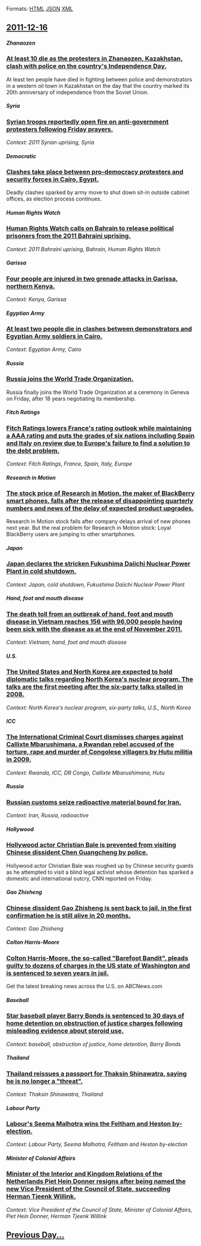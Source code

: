 
Formats: [HTML](2011/12/16/index.html)  [JSON](2011/12/16/index.json)  [XML](2011/12/16/index.xml)  

## [2011-12-16](/news/2011/12/16/index.md)

##### Zhanaozen
### [At least 10 die as the protesters in Zhanaozen, Kazakhstan, clash with police on the country's Independence Day. ](/news/2011/12/16/at-least-10-die-as-the-protesters-in-zhanaozen-kazakhstan-clash-with-police-on-the-country-s-independence-day.md)
At least ten people have died in fighting between police and demonstrators in a western oil town in Kazakhstan on the day that the country marked its 20th anniversary of independence from the Soviet Union.

##### Syria
### [Syrian troops reportedly open fire on anti-government protesters following Friday prayers. ](/news/2011/12/16/syrian-troops-reportedly-open-fire-on-anti-government-protesters-following-friday-prayers.md)
_Context: 2011 Syrian uprising, Syria_

##### Democratic
### [Clashes take place between pro-democracy protesters and security forces in Cairo, Egypt. ](/news/2011/12/16/clashes-take-place-between-pro-democracy-protesters-and-security-forces-in-cairo-egypt.md)
Deadly clashes sparked by army move to shut down sit-in outside cabinet offices, as election process continues.

##### Human Rights Watch
### [Human Rights Watch calls on Bahrain to release political prisoners from the 2011 Bahraini uprising. ](/news/2011/12/16/human-rights-watch-calls-on-bahrain-to-release-political-prisoners-from-the-2011-bahraini-uprising.md)
_Context: 2011 Bahraini uprising, Bahrain, Human Rights Watch_

##### Garissa
### [Four people are injured in two grenade attacks in Garissa, northern Kenya. ](/news/2011/12/16/four-people-are-injured-in-two-grenade-attacks-in-garissa-northern-kenya.md)
_Context: Kenya, Garissa_

##### Egyptian Army
### [At least two people die in clashes between demonstrators and Egyptian Army soldiers in Cairo. ](/news/2011/12/16/at-least-two-people-die-in-clashes-between-demonstrators-and-egyptian-army-soldiers-in-cairo.md)
_Context: Egyptian Army, Cairo_

##### Russia
### [Russia joins the World Trade Organization. ](/news/2011/12/16/russia-joins-the-world-trade-organization.md)
Russia finally joins the World Trade Organization at a ceremony in Geneva on Friday, after 18 years negotiating its membership.

##### Fitch Ratings
### [Fitch Ratings lowers France's rating outlook while maintaining a AAA rating and puts the grades of six nations including Spain and Italy on review due to Europe's failure to find a solution to the debt problem. ](/news/2011/12/16/fitch-ratings-lowers-france-s-rating-outlook-while-maintaining-a-aaa-rating-and-puts-the-grades-of-six-nations-including-spain-and-italy-on.md)
_Context: Fitch Ratings, France, Spain, Italy, Europe_

##### Research in Motion
### [The stock price of Research in Motion, the maker of BlackBerry smart phones, falls after the release of disappointing quarterly numbers and news of the delay of expected product upgrades. ](/news/2011/12/16/the-stock-price-of-research-in-motion-the-maker-of-blackberry-smart-phones-falls-after-the-release-of-disappointing-quarterly-numbers-and.md)
Research in Motion stock falls after company delays arrival of new phones next year. But the real problem for Research in Motion stock: Loyal BlackBerry users are jumping to other smartphones.

##### Japan
### [Japan declares the stricken Fukushima Daiichi Nuclear Power Plant in cold shutdown. ](/news/2011/12/16/japan-declares-the-stricken-fukushima-daiichi-nuclear-power-plant-in-cold-shutdown.md)
_Context: Japan, cold shutdown, Fukushima Daiichi Nuclear Power Plant_

##### Hand, foot and mouth disease
### [The death toll from an outbreak of hand, foot and mouth disease in Vietnam reaches 156 with 96,000 people having been sick with the disease as at the end of November 2011. ](/news/2011/12/16/the-death-toll-from-an-outbreak-of-hand-foot-and-mouth-disease-in-vietnam-reaches-156-with-96-000-people-having-been-sick-with-the-disease.md)
_Context: Vietnam, hand, foot and mouth disease_

##### U.S.
### [The United States and North Korea are expected to hold diplomatic talks regarding North Korea's nuclear program. The talks are the first meeting after the six-party talks stalled in 2008. ](/news/2011/12/16/the-united-states-and-north-korea-are-expected-to-hold-diplomatic-talks-regarding-north-korea-s-nuclear-program-the-talks-are-the-first-mee.md)
_Context: North Korea's nuclear program, six-party talks, U.S., North Korea_

##### ICC
### [The International Criminal Court dismisses charges against Callixte Mbarushimana, a Rwandan rebel accused of the torture, rape and murder of Congolese villagers by Hutu militia in 2009. ](/news/2011/12/16/the-international-criminal-court-dismisses-charges-against-callixte-mbarushimana-a-rwandan-rebel-accused-of-the-torture-rape-and-murder-of.md)
_Context: Rwanda, ICC, DR Congo, Callixte Mbarushimana, Hutu_

##### Russia
### [Russian customs seize radioactive material bound for Iran. ](/news/2011/12/16/russian-customs-seize-radioactive-material-bound-for-iran.md)
_Context: Iran, Russia, radioactive_

##### Hollywood
### [Hollywood actor Christian Bale is prevented from visiting Chinese dissident Chen Guangcheng by police. ](/news/2011/12/16/hollywood-actor-christian-bale-is-prevented-from-visiting-chinese-dissident-chen-guangcheng-by-police.md)
Hollywood actor Christian Bale was roughed up by Chinese security guards as he attempted to visit a blind legal activist whose detention has sparked a domestic and international outcry, CNN reported on Friday.

##### Gao Zhisheng
### [Chinese dissident Gao Zhisheng is sent back to jail, in the first confirmation he is still alive in 20 months. ](/news/2011/12/16/chinese-dissident-gao-zhisheng-is-sent-back-to-jail-in-the-first-confirmation-he-is-still-alive-in-20-months.md)
_Context: Gao Zhisheng_

##### Colton Harris-Moore
### [Colton Harris-Moore, the so-called "Barefoot Bandit", pleads guilty to dozens of charges in the US state of Washington and is sentenced to seven years in jail. ](/news/2011/12/16/colton-harris-moore-the-so-called-barefoot-bandit-pleads-guilty-to-dozens-of-charges-in-the-us-state-of-washington-and-is-sentenced-to-s.md)
Get the latest breaking news across the U.S. on ABCNews.com

##### Baseball
### [Star baseball player Barry Bonds is sentenced to 30 days of home detention on obstruction of justice charges following misleading evidence about steroid use. ](/news/2011/12/16/star-baseball-player-barry-bonds-is-sentenced-to-30-days-of-home-detention-on-obstruction-of-justice-charges-following-misleading-evidence-a.md)
_Context: baseball, obstruction of justice, home detention, Barry Bonds_

##### Thailand
### [Thailand reissues a passport for Thaksin Shinawatra, saying he is no longer a "threat". ](/news/2011/12/16/thailand-reissues-a-passport-for-thaksin-shinawatra-saying-he-is-no-longer-a-threat.md)
_Context: Thaksin Shinawatra, Thailand_

##### Labour Party
### [Labour's Seema Malhotra wins the Feltham and Heston by-election. ](/news/2011/12/16/labour-s-seema-malhotra-wins-the-feltham-and-heston-by-election.md)
_Context: Labour Party, Seema Malhotra, Feltham and Heston by-election_

##### Minister of Colonial Affairs
### [Minister of the Interior and Kingdom Relations of the Netherlands Piet Hein Donner resigns after being named the new Vice President of the Council of State, succeeding Herman Tjeenk Willink. ](/news/2011/12/16/minister-of-the-interior-and-kingdom-relations-of-the-netherlands-piet-hein-donner-resigns-after-being-named-the-new-vice-president-of-the-c.md)
_Context: Vice President of the Council of State, Minister of Colonial Affairs, Piet Hein Donner, Herman Tjeenk Willink_

## [Previous Day...](/news/2011/12/15/index.md)

